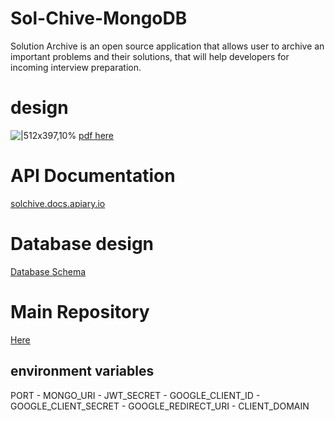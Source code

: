 # Sol-Chive-MongoDB

Solution Archive is an open source application that allows user to archive an important problems and their solutions, that will help developers for incoming interview preparation.

# design
![|512x397,10%](https://cdn.discordapp.com/attachments/574620616892612628/872822511904120862/unknown.png)
[pdf here](https://cdn.discordapp.com/attachments/574620616892612628/872823172364398632/sol-chive.pdf)

# API Documentation
[solchive.docs.apiary.io](https://solchive.docs.apiary.io)

# Database design
[Database Schema](https://docs.google.com/document/d/137W1VC3p4FqzncFwKkrkQ_Pd_5VtCU40TAo4J2dwdu4/edit?usp=sharing)

# Main Repository
[Here](https://github.com/SamGoher/Sol-Chive)

## environment variables
PORT - MONGO_URI - JWT_SECRET - GOOGLE_CLIENT_ID - GOOGLE_CLIENT_SECRET - GOOGLE_REDIRECT_URI - CLIENT_DOMAIN
